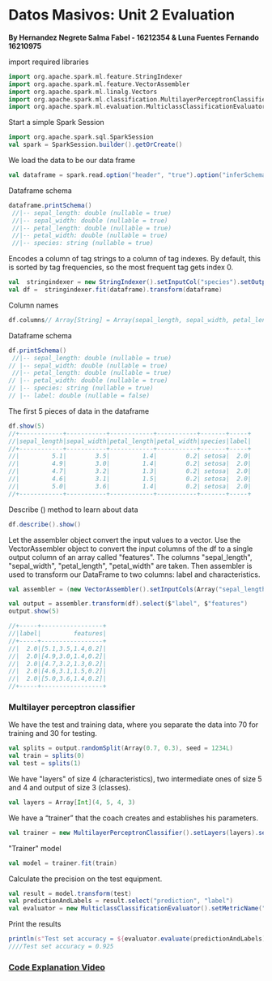 # Datos Masivos: Unit 2 Evaluation
**By Hernandez Negrete Salma Fabel - 16212354 & Luna Fuentes Fernando 16210975**

import required libraries

```scala
import org.apache.spark.ml.feature.StringIndexer 
import org.apache.spark.ml.feature.VectorAssembler
import org.apache.spark.ml.linalg.Vectors
import org.apache.spark.ml.classification.MultilayerPerceptronClassifier
import org.apache.spark.ml.evaluation.MulticlassClassificationEvaluator

```
Start a simple Spark Session

```scala
import org.apache.spark.sql.SparkSession
val spark = SparkSession.builder().getOrCreate()

```

We load the data to be our data frame

```scala
val dataframe = spark.read.option("header", "true").option("inferSchema","true")csv("iris.csv")

```

Dataframe schema

```scala
dataframe.printSchema()
 //|-- sepal_length: double (nullable = true)
 //|-- sepal_width: double (nullable = true)
 //|-- petal_length: double (nullable = true)
 //|-- petal_width: double (nullable = true)
 //|-- species: string (nullable = true)

```

Encodes a column of tag strings to a column of tag indexes. By default, this is sorted by tag frequencies, so the most frequent tag gets index 0.

```scala
val  stringindexer = new StringIndexer().setInputCol("species").setOutputCol("label")
val df =  stringindexer.fit(dataframe).transform(dataframe)
```

Column names

```scala
df.columns// Array[String] = Array(sepal_length, sepal_width, petal_length, petal_width, species, label)
```

Dataframe schema

```scala
df.printSchema()
 //|-- sepal_length: double (nullable = true)
// |-- sepal_width: double (nullable = true)
 //|-- petal_length: double (nullable = true)
// |-- petal_width: double (nullable = true)
// |-- species: string (nullable = true)
// |-- label: double (nullable = false)
```

The first 5 pieces of data in the dataframe

```scala
df.show(5)
//+------------+-----------+------------+-----------+-------+-----+
//|sepal_length|sepal_width|petal_length|petal_width|species|label|
//+------------+-----------+------------+-----------+-------+-----+
//|         5.1|        3.5|         1.4|        0.2| setosa|  2.0|
//|         4.9|        3.0|         1.4|        0.2| setosa|  2.0|
//|         4.7|        3.2|         1.3|        0.2| setosa|  2.0|
//|         4.6|        3.1|         1.5|        0.2| setosa|  2.0|
//|         5.0|        3.6|         1.4|        0.2| setosa|  2.0|
//+------------+-----------+------------+-----------+-------+-----+
```

Describe () method to learn about data

```scala
df.describe().show()
```

Let the assembler object convert the input values ​​to a vector. Use the VectorAssembler object to convert the input columns of the df to a single output column of an array called "features". The columns "sepal_length", "sepal_width", "petal_length", "petal_width" are taken.
Then assembler is used to transform our DataFrame to two columns: label and characteristics.

```scala
val assembler = (new VectorAssembler().setInputCols(Array("sepal_length", "sepal_width","petal_length", "petal_width")).setOutputCol("features"))

val output = assembler.transform(df).select($"label", $"features")
output.show(5)

//+-----+-----------------+
//|label|         features|
//+-----+-----------------+
//|  2.0|[5.1,3.5,1.4,0.2]|
//|  2.0|[4.9,3.0,1.4,0.2]|
//|  2.0|[4.7,3.2,1.3,0.2]|
//|  2.0|[4.6,3.1,1.5,0.2]|
//|  2.0|[5.0,3.6,1.4,0.2]|
//+-----+-----------------+
```

### Multilayer perceptron classifier

We have the test and training data, where you separate the data into 70 for training and 30 for testing.

```scala
val splits = output.randomSplit(Array(0.7, 0.3), seed = 1234L)
val train = splits(0)
val test = splits(1)
```

We have "layers" of size 4 (characteristics), two intermediate ones of size 5 and 4 and output of size 3 (classes).

```scala
val layers = Array[Int](4, 5, 4, 3)
```

We have a “trainer” that the coach creates and establishes his parameters.

```scala
val trainer = new MultilayerPerceptronClassifier().setLayers(layers).setBlockSize(128).setSeed(1234L).setMaxIter(100)
```

"Trainer" model

```scala
val model = trainer.fit(train)
```
Calculate the precision on the test equipment.

```scala
val result = model.transform(test)
val predictionAndLabels = result.select("prediction", "label")
val evaluator = new MulticlassClassificationEvaluator().setMetricName("accuracy")
```
Print the results

```scala
println(s"Test set accuracy = ${evaluator.evaluate(predictionAndLabels)}")
////Test set accuracy = 0.925
```

### [Code Explanation Video]()